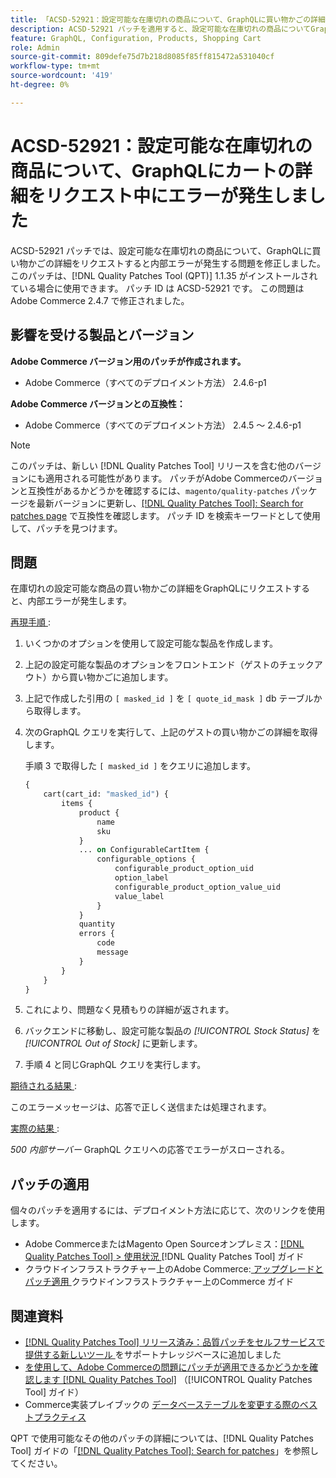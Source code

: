 ```yaml
---
title: 「ACSD-52921：設定可能な在庫切れの商品について、GraphQLに買い物かごの詳細をリクエスト中にエラーが発生しました」
description: ACSD-52921 パッチを適用すると、設定可能な在庫切れの商品についてGraphQLに買い物かごの詳細をリクエストしたときに内部エラーが発生するAdobe Commerceの問題を修正できます。
feature: GraphQL, Configuration, Products, Shopping Cart
role: Admin
source-git-commit: 809defe75d7b218d8085f85ff815472a531040cf
workflow-type: tm+mt
source-wordcount: '419'
ht-degree: 0%

---
```


# ACSD-52921：設定可能な在庫切れの商品について、GraphQLにカートの詳細をリクエスト中にエラーが発生しました

ACSD-52921 パッチでは、設定可能な在庫切れの商品について、GraphQLに買い物かごの詳細をリクエストすると内部エラーが発生する問題を修正しました。 このパッチは、[!DNL Quality Patches Tool (QPT)] 1.1.35 がインストールされている場合に使用できます。 パッチ ID は ACSD-52921 です。 この問題はAdobe Commerce 2.4.7 で修正されました。

## 影響を受ける製品とバージョン

**Adobe Commerce バージョン用のパッチが作成されます。**

* Adobe Commerce（すべてのデプロイメント方法） 2.4.6-p1

**Adobe Commerce バージョンとの互換性：**

* Adobe Commerce（すべてのデプロイメント方法） 2.4.5 ～ 2.4.6-p1

>[!NOTE]
>
>このパッチは、新しい [!DNL Quality Patches Tool] リリースを含む他のバージョンにも適用される可能性があります。 パッチがAdobe Commerceのバージョンと互換性があるかどうかを確認するには、`magento/quality-patches` パッケージを最新バージョンに更新し、[[!DNL Quality Patches Tool]: Search for patches page](https://experienceleague.adobe.com/tools/commerce-quality-patches/index.html) で互換性を確認します。 パッチ ID を検索キーワードとして使用して、パッチを見つけます。

## 問題

在庫切れの設定可能な商品の買い物かごの詳細をGraphQLにリクエストすると、内部エラーが発生します。

<u> 再現手順 </u>:

1. いくつかのオプションを使用して設定可能な製品を作成します。
1. 上記の設定可能な製品のオプションをフロントエンド（ゲストのチェックアウト）から買い物かごに追加します。
1. 上記で作成した引用の `[ masked_id ]` を `[ quote_id_mask ]` db テーブルから取得します。
1. 次のGraphQL クエリを実行して、上記のゲストの買い物かごの詳細を取得します。

   手順 3 で取得した `[ masked_id ]` をクエリに追加します。

   ```GraphQL
   {
       cart(cart_id: "masked_id") {
           items {
               product {
                   name
                   sku
               }
               ... on ConfigurableCartItem {
                   configurable_options {
                       configurable_product_option_uid
                       option_label
                       configurable_product_option_value_uid
                       value_label
                   }
               }
               quantity
               errors {
                   code
                   message
               }
           }
       }
   }   
   ```

1. これにより、問題なく見積もりの詳細が返されます。
1. バックエンドに移動し、設定可能な製品の *[!UICONTROL Stock Status]* を *[!UICONTROL Out of Stock]* に更新します。
1. 手順 4 と同じGraphQL クエリを実行します。

<u> 期待される結果 </u>:

このエラーメッセージは、応答で正しく送信または処理されます。

<u> 実際の結果 </u>:

*500 内部サーバー* GraphQL クエリへの応答でエラーがスローされる。

## パッチの適用

個々のパッチを適用するには、デプロイメント方法に応じて、次のリンクを使用します。

* Adobe CommerceまたはMagento Open Sourceオンプレミス：[[!DNL Quality Patches Tool] > 使用状況 ](/help/tools/quality-patches-tool/usage.md) [!DNL Quality Patches Tool] ガイド
* クラウドインフラストラクチャー上のAdobe Commerce:[ アップグレードとパッチ適用 ](https://experienceleague.adobe.com/docs/commerce-cloud-service/user-guide/develop/upgrade/apply-patches.html) クラウドインフラストラクチャー上のCommerce ガイド

## 関連資料

* [[!DNL Quality Patches Tool]  リリース済み：品質パッチをセルフサービスで提供する新しいツール ](https://experienceleague.adobe.com/en/docs/commerce-knowledge-base/kb/announcements/commerce-announcements/magento-quality-patches-released-new-tool-to-self-serve-quality-patches) をサポートナレッジベースに追加しました
* [ を使用して、Adobe Commerceの問題にパッチが適用できるかどうかを確認します  [!DNL Quality Patches Tool]](/help/tools/quality-patches-tool/patches-available-in-qpt/check-patch-for-magento-issue-with-magento-quality-patches.md) （[!UICONTROL Quality Patches Tool] ガイド）
* Commerce実装プレイブックの [ データベーステーブルを変更する際のベストプラクティス ](https://experienceleague.adobe.com/en/docs/commerce-operations/implementation-playbook/best-practices/development/modifying-core-and-third-party-tables#why-adobe-recommends-avoiding-modifications)

QPT で使用可能なその他のパッチの詳細については、[!DNL Quality Patches Tool] ガイドの「[[!DNL Quality Patches Tool]: Search for patches](https://experienceleague.adobe.com/tools/commerce-quality-patches/index.html)」を参照してください。
